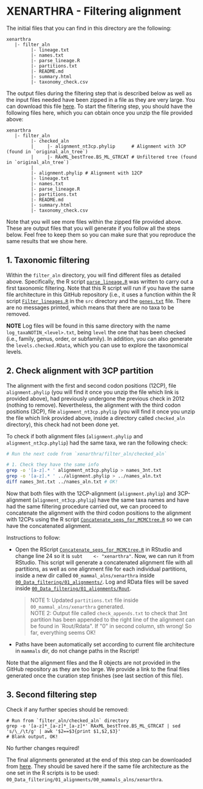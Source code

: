 # XENARTHRA - Filtering alignment
The initial files that you can find in this directory are the following:

```
xenarthra
   |- filter_aln
         |- lineage.txt 
         |- names.txt 
         |- parse_lineage.R 
         |- partitions.txt 
         |- README.md
         |- summary.html 
         |- taxonomy_check.csv 
```
		 
The output files during the filtering step that is described below as well as the input 
files needed have been zipped in a file as they are very large. You can download 
this file [here](https://www.dropbox.com/s/qi2lvst5r61xaty/SeqBayesS2_filtaln_xenarthra.zip?dl=0).
To start the filtering step, you should have the following files here, which 
you can obtain once you unzip the file provided above: 

```
xenarthra 
   |- filter_aln
         |- checked_aln                        
         |     |- alignment_nt3cp.phylip      # Alignment with 3CP (found in `original_aln_tree`)
         |     |- RAxML_bestTree.BS_ML_GTRCAT # Unfiltered tree (found in `original_aln_tree`)
         |     
         |- alignment.phylip # Alignment with 12CP
         |- lineage.txt 
         |- names.txt 
         |- parse_lineage.R 
         |- partitions.txt 
         |- README.md
         |- summary.html 
         |- taxonomy_check.csv 
```

Note that you will see more files within the zipped file provided above. These are output 
files that you will generate if you follow all the steps below. Feel free to keep them so you can 
make sure that you reproduce the same results that we show here. 

## 1. Taxonomic filtering 
Within the `filter_aln`
directory, you will find different files as detailed above. 
Specifically, the R script [`parse_lineage.R`](parse_lineage.R)
was written to carry out a first taxonomic filtering. Note that this 
R script will run if you have the same file architecture in this GitHub repository (i.e., it uses 
a function within the R script [`Filter_lineages.R`](../../../../../src/Filter_lineages.R)
in the `src` directory and the [`genes.txt`](../../genes.txt)
file. There are no messages printed, which means that there are no taxa 
to be removed.

**NOTE**
Log files will be found in this same directory with the name `log_taxaNOTIN_<level>.txt`,
being `level` the one that has been checked (i.e., family, genus, order, or subfamily). In addition, 
you can also generate the `levels.checked.RData`, which you can use to explore the taxonomical 
levels. 

## 2. Check alignment with 3CP partition
The alignment with the first and second codon positions (12CP), file `alignment.phylip`
(you will find it once you unzip the file which link is provided above),
had previously undergone the previous check in 2012 (nothing to remove).
Nevertheless, the alignment 
with the third codon positions (3CP), file `alignment_nt3cp.phylip` (you will find it once 
you unzip the file which link provided above, inside a directory called `checked_aln` directory),
this check had not been done yet. 

To check if both alignment files (`alignment.phylip` and `alignment_nt3cp.phylip`) had the
same taxa, we ran the following check:

```sh
# Run the next code from `xenarthra/filter_aln/checked_aln`

# 1. Check they have the same info
grep -o '[a-z].* ' alignment_nt3cp.phylip > names_3nt.txt
grep -o '[a-z].* ' ../alignment.phylip > ../names_aln.txt
diff names_3nt.txt ../names_aln.txt # OK! 
```

Now that both files with the 12CP-alignment (`alignment.phylip`) and 3CP-alignment (`alignment_nt3cp.phylip`) 
have the same taxa names and have had the same filtering procedure carried out,
we can proceed to concatenate the alignment with the third 
codon positions to the alignment with 12CPs using the R script
[`Concatenate_seqs_for_MCMCtree.R`](../../../01_alignments/Concatenate_seqs_for_MCMCtree.R)
so we can have the concatenated alignment. 

Instructions to follow:  

   * Open the RScript [`Concatenate_seqs_for_MCMCtree.R`](../../../01_alignments/Concatenate_seqs_for_MCMCtree.R) 
   in RStudio and change line 24 so it is `subt    <- "xenarthra"`. Now, we can run it from RStudio. This script
   will generate a concatenated alignment file with all partitions, as well as 
   one alignment file for each individual partitions, inside a new dir called `00_mammal_alns/xenarthra`
   inside [`00_Data_filtering/01_alignments/`](../../../01_alignments). 
   Log and RData files will be saved inside 
   [`00_Data_filtering/01_alignments/Rout`](../../../01_alignments/Rout/log_concatenation). 
      > NOTE 1: Updated `partitions.txt` file inside `00_mammal_alns/xenarthra` generated.   
	  > NOTE 2: Output file called `check_appends.txt` to check that 3nt partition has been appended
	    to the right line of the alignment can be found in `Rout/Rdata". 
		If "0" in second column, sth wrong! So far, everything seems OK!   
   * Paths have been automatically set according to current file architecture in `mammals` dir, 
   do not change paths in the Rscript! 

Note that the alignment files and the R objects are not provided in the GitHub repository as they 
are too large. We provide a link to the final files generated once the curation step finishes (see 
last section of this file).

## 3. Second filtering step
Check if any further species should be removed:

```{sh}
# Run from `filter_aln/checked_aln` directory 
grep -o '[a-z]*_[a-z]*_[a-z]*' RAxML_bestTree.BS_ML_GTRCAT | sed 's/\_/\t/g' | awk '$2==$3{print $1,$2,$3}' 
# Blank output, OK!
```

No further changes required!

The final alignments generated at the end of this step can be downloaded from 
[here](https://www.dropbox.com/s/j50gk080m1juzca/SeqBayesS2_Raln_xenarthra.zip?dl=0).
They should be saved here if the same file architecture as the one set in the R scripts 
is to be used: `00_Data_filtering/01_alignments/00_mammals_alns/xenarthra`.